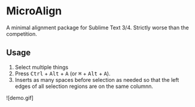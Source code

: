MicroAlign
============================

A minimal alignment package for Sublime Text 3/4. Strictly worse than the competition.

## Usage

 1. Select multiple things
 2. Press <kbd>Ctrl</kbd> + <kbd>Alt</kbd> + <kbd>A</kbd> (or <kbd>&#8984;</kbd> + <kbd>Alt</kbd> + <kbd>A</kbd>).
 3. Inserts as many spaces before selection as needed so that the left edges of all selection regions are on the same columnn. 

![demo.gif]

